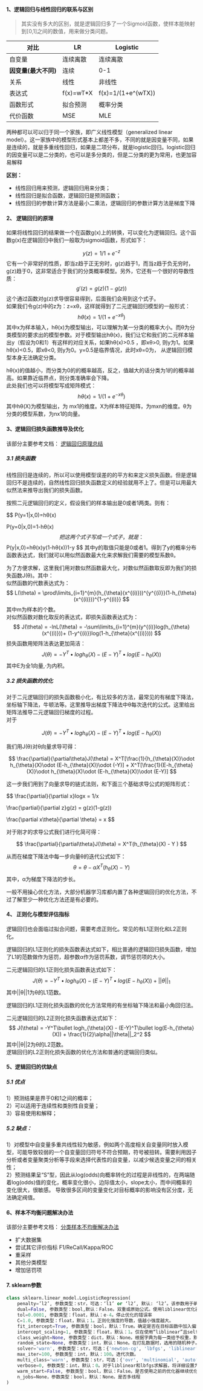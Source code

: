 #### 1、逻辑回归与线性回归的联系与区别
> 其实没有多大的区别，就是逻辑回归多了一个Sigmoid函数，使样本能映射到[0,1]之间的数值，用来做分类问题。  

| 对比                 | LR        | Logistic           |
| -------------------- | --------- | ------------------ |
| 自变量               | 连续离散  | 连续离散           |
| **因变量(最大不同)** | 连续      | 0-1                |
| 关系                 | 线性      | 非线性             |
| 表达式               | f(x)=wT*X | f(x)=1/(1+e^(wTX)) |
| 函数形式             | 拟合预测  | 概率分类           |
| 代价函数             | MSE       | MLE                |

两种都可以可以归于同一个家族，即广义线性模型（generalized linear model）。这一家族中的模型形式基本上都差不多，不同的就是因变量不同，如果是连续的，就是多重线性回归，如果是二项分布，就是logistic回归。logistic回归的因变量可以是二分类的，也可以是多分类的，但是二分类的更为常用，也更加容易解释  

**区别：**
- 线性回归用来预测，逻辑回归用来分类；    
- 线性回归是拟合函数，逻辑回归是预测函数；   
- 线性回归的参数计算方法是最小二乘法，逻辑回归的参数计算方法是梯度下降

#### 2、 逻辑回归的原理 
如果将线性回归的结果做一个在函数g(x)上的转换，可以变化为逻辑回归。这个函数g(x)在逻辑回归中我们一般取为sigmoid函数，形式如下：    

$$
y(z)=1/1+e^{-z}
$$
它有一个非常好的性质，即当z趋于正无穷时，g(z)趋于1，而当z趋于负无穷时，g(z)趋于0，这非常适合于我们的分类概率模型。另外，它还有一个很好的导数性质：
$$
g'(z)=g(z)(1-g(z))
$$
这个通过函数对g(z)求导很容易得到，后面我们会用到这个式子。        
如果我们令g(z)中的z为：z=xθ，这样就得到了二元逻辑回归模型的一般形式：
$$
hθ(x)=1/(1+e^{-xθ})
$$
其中x为样本输入，hθ(x)为模型输出，可以理解为某一分类的概率大小。而θ为分类模型的要求出的模型参数。对于模型输出hθ(x)，我们让它和我们的二元样本输出y（假设为0和1）有这样的对应关系，如果hθ(x)>0.5 ，即xθ>0, 则y为1。如果hθ(x)<0.5，即xθ<0, 则y为0。y=0.5是临界情况，此时xθ=0为， 从逻辑回归模型本身无法确定分类。

hθ(x)的值越小，而分类为0的的概率越高，反之，值越大的话分类为1的的概率越高。如果靠近临界点，则分类准确率会下降。    
此处我们也可以将模型写成矩阵模式：
$$
hθ(x)=1/(1+e^{-xθ})
$$
其中hθ(X)为模型输出，为 mx1的维度。X为样本特征矩阵，为mxn的维度。θ为分类的模型系数，为nx1的向量。

#### 3、逻辑回归损失函数推导及优化
该部分主要参考文档：
[逻辑回归原理总结](https://www.cnblogs.com/pinard/p/6029432.html)
##### 3.1 损失函数
线性回归是连续的，所以可以使用模型误差的的平方和来定义损失函数。但是逻辑回归不是连续的，自然线性回归损失函数定义的经验就用不上了。但是可以用最大似然法来推导出我们的损失函数。 

按照二元逻辑回归的定义，假设我们的样本输出是0或者1两类。则有：   

$$
P(y=1|x,0)=hθ(x)    

P(y=0|x,0)=1-hθ(x)
$$
把这两个式子写成一个式子，就是：
$$
P(y|x,0)=hθ(x)y(1-hθ(x))1-y
$$
其中y的取值只能是0或者1。得到了y的概率分布函数表达式，我们就可以用似然函数最大化来求解我们需要的模型系数θ。

为了方便求解，这里我们用对数似然函数最大化，对数似然函数取反即为我们的损失函数J(θ)。其中：   
似然函数的代数表达式为：    
$$
L(\theta) = \prod\limits_{i=1}^{m}(h_{\theta}(x^{(i)}))^{y^{(i)}}(1-h_{\theta}(x^{(i)}))^{1-y^{(i)}}
$$
其中m为样本的个数。   
对似然函数对数化取反的表达式，即损失函数表达式为：
$$
J(\theta) = -lnL(\theta) = -\sum\limits_{i=1}^{m}(y^{(i)}log(h_{\theta}(x^{(i)}))+ (1-y^{(i)})log(1-h_{\theta}(x^{(i)})))
$$
损失函数用矩阵法表达更加简洁：
$$
J(\theta) = -Y^T\bullet logh_{\theta}(X) - (E-Y)^T\bullet log(E-h_{\theta}(X))
$$
其中E为全1向量,·为内积。

##### 3.2 损失函数的优化
对于二元逻辑回归的损失函数极小化，有比较多的方法，最常见的有梯度下降法，坐标轴下降法，牛顿法等。这里推导出梯度下降法中θ每次迭代的公式。这里给出矩阵法推导二元逻辑回归梯度的过程。     
对于

$$
J(\theta) = -Y^T\bullet logh_{\theta}(X) - (E-Y)^T\bullet log(E-h_{\theta}(X))
$$

我们用J(θ)对θ向量求导可得：     

$$
\frac{\partial}{\partial\theta}J(\theta) = X^T[\frac{1}{h_{\theta}(X)}\odot h_{\theta}(X)\odot (E-h_{\theta}(X))\odot (-Y)] + X^T[\frac{1}{E-h_{\theta}(X)}\odot h_{\theta}(X)\odot (E-h_{\theta}(X))\odot (E-Y)]
$$

这一步我们用到了向量求导的链式法则，和下面三个基础求导公式的矩阵形式：   

$$
\frac{\partial}{\partial x}logx = 1/x    

\frac{\partial}{\partial z}g(z) = g(z)(1-g(z))

\frac{\partial x\theta}{\partial \theta} = x
$$

对于刚才的求导公式我们进行化简可得：

$$
\frac{\partial}{\partial\theta}J(\theta) = X^T(h_{\theta}(X) - Y )
$$

从而在梯度下降法中每一步向量θ的迭代公式如下：
$$
\theta = \theta - \alpha X^T(h_{\theta}(X) - Y )
$$
其中，α为梯度下降法的步长。

一般不用操心优化方法，大部分机器学习库都内置了各种逻辑回归的优化方法，不过了解至少一种优化方法还是有必要的。

#### 4、 正则化与模型评估指标
逻辑回归也会面临过拟合问题，需要考虑正则化。常见的有L1正则化和L2正则化。

逻辑回归的L1正则化的损失函数表达式如下，相比普通的逻辑回归损失函数，增加了L1的范数做作为惩罚，超参数α作为惩罚系数，调节惩罚项的大小。   

二元逻辑回归的L1正则化损失函数表达式如下：
$$
J(\theta) = -Y^T\bullet logh_{\theta}(X) - (E-Y)^T\bullet log(E-h_{\theta}(X)) + ||\theta||_1　　　　
$$
其中||θ||1为θ的L1范数。

逻辑回归的L1正则化损失函数的优化方法常用的有坐标轴下降法和最小角回归法。

二元逻辑回归的L2正则化损失函数表达式如下：
$$
J(\theta) = -Y^T\bullet logh_{\theta}(X) - (E-Y)^T\bullet log(E-h_{\theta}(X)) + \frac{1}{2}\alpha||\theta||_2^2
$$
其中||θ||2为θ的L2范数。   
逻辑回归的L2正则化损失函数的优化方法和普通的逻辑回归类似。

#### 5、逻辑回归的优缺点
##### 5.1 优点
1）预测结果是界于0和1之间的概率；   
2）可以适用于连续性和类别性自变量；   
3）容易使用和解释；

##### 5.2 缺点：
1）对模型中自变量多重共线性较为敏感，例如两个高度相关自变量同时放入模型，可能导致较弱的一个自变量回归符号不符合预期，符号被扭转。需要利用因子分析或者变量聚类分析等手段来选择代表性的自变量，以减少候选变量之间的相关性；      
2）预测结果呈“S”型，因此从log(odds)向概率转化的过程是非线性的，在两端随着log(odds)值的变化，概率变化很小，边际值太小，slope太小，而中间概率的变化很大，很敏感。 导致很多区间的变量变化对目标概率的影响没有区分度，无法确定阀值。

#### 6、样本不均衡问题解决办法  
该部分主要参考文档：
[分类样本不均衡解决办法](https://blog.csdn.net/heyongluoyao8/article/details/49408131)
- 扩大数据集
- 尝试其它评价指标 F1/ReCall/Kappa/ROC
- 重采样
- 其他分类模型
- 增加惩罚项

#### 7. sklearn参数 
```python
class sklearn.linear_model.LogisticRegression(
    penalty=’l2’, 参数类型：str，可选：‘l1’ or ‘l2’, 默认: ‘l2’。该参数用于确定惩罚项的范数
    dual=False, 参数类型：bool,默认：False。双重或原始公式。使用liblinear优化器，双重公式仅实现l2惩罚。
    tol=0.0001, 参数类型：float，默认：e-4。停止优化的错误率
    C=1.0, 参数类型：float，默认；1。正则化强度的导数，值越小强度越大。
    fit_intercept=True, 参数类型：bool，默认：True。确定是否在目标函数中加入偏置。
    intercept_scaling=1, 参数类型：float，默认：1。仅在使用“liblinear”且self.fit_intercept设置为True时有用。
    class_weight=None, 参数类型：dict，默认：None。根据字典为每一类给予权重，默认都是1.
    random_state=None, 参数类型：int，默认：None。在打乱数据时，选用的随机种子。
    solver='warn', 参数类型：str，可选：{'newton-cg', 'lbfgs', 'liblinear', 'sag', 'saga'}, 默认：liblinear。选用的优化器。
    max_iter=100, 参数类型：int，默认：100。迭代次数。
    multi_class='warn', 参数类型：str，可选：{'ovr', 'multinomial', 'auto'}，默认：ovr。如果选择的选项是'ovr'，那么二进制问题适合每个标签。对于“多项式”，最小化的损失是整个概率分布中的多项式损失拟合，即使数据是二进制的。当solver ='liblinear'时，'multinomial'不可用。如果数据是二进制的，或者如果solver ='liblinear'，'auto'选择'ovr'，否则选择'multinomial'。
    verbose=0, 参数类型：int，默认：0。对于liblinear和lbfgs求解器，将详细设置为任何正数以表示详细程度。
    warm_start=False, 参数类型：bool，默认：False。是否使用之前的优化器继续优化。
    n_jobs=None，参数类型：bool，默认：None。是否多线程
)
```